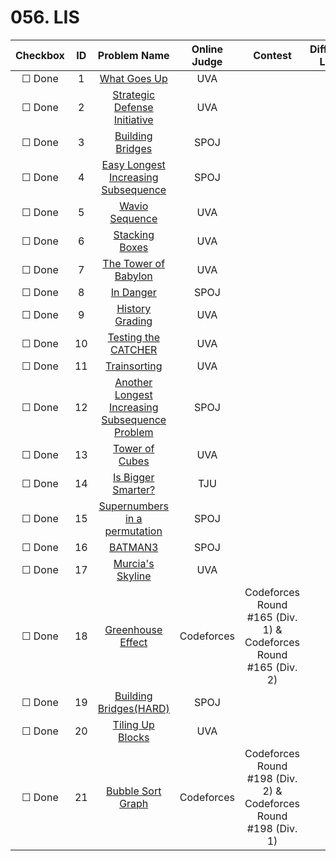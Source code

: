 # 056. LIS


| Checkbox | ID | Problem Name|Online Judge|Contest|Difficulty Level|
|:---:|:---:|:---:|:---:|:---:|:---:|
|&#9744; Done|1|[What Goes Up](https://uva.onlinejudge.org/index.php?option=onlinejudge&page=show_problem&problem=422)|UVA||1|
|&#9744; Done|2|[Strategic Defense Initiative](https://uva.onlinejudge.org/index.php?option=onlinejudge&page=show_problem&problem=438)|UVA||1|
|&#9744; Done|3|[Building Bridges](http://www.spoj.com/problems/BRIDGE/)|SPOJ||1|
|&#9744; Done|4|[Easy Longest Increasing Subsequence](http://www.spoj.com/problems/ELIS/)|SPOJ||1|
|&#9744; Done|5|[Wavio Sequence](https://uva.onlinejudge.org/index.php?option=onlinejudge&page=show_problem&problem=1475)|UVA||1|
|&#9744; Done|6|[Stacking Boxes](https://uva.onlinejudge.org/index.php?option=onlinejudge&page=show_problem&problem=39)|UVA||1|
|&#9744; Done|7|[The Tower of Babylon](https://uva.onlinejudge.org/index.php?option=onlinejudge&page=show_problem&problem=378)|UVA||1|
|&#9744; Done|8|[In Danger](http://www.spoj.com/problems/DANGER/)|SPOJ||1|
|&#9744; Done|9|[History Grading](https://uva.onlinejudge.org/index.php?option=onlinejudge&page=show_problem&problem=47)|UVA||1|
|&#9744; Done|10|[Testing the CATCHER](https://uva.onlinejudge.org/index.php?option=onlinejudge&page=show_problem&problem=167)|UVA||1|
|&#9744; Done|11|[Trainsorting](https://uva.onlinejudge.org/index.php?option=onlinejudge&page=show_problem&problem=2451)|UVA||2|
|&#9744; Done|12|[Another Longest Increasing Subsequence Problem](http://www.spoj.com/problems/LIS2/)|SPOJ||2|
|&#9744; Done|13|[Tower of Cubes](https://uva.onlinejudge.org/index.php?option=onlinejudge&page=show_problem&problem=992)|UVA||2|
|&#9744; Done|14|[Is Bigger Smarter?](http://acm.tju.edu.cn/toj/showp1216.html)|TJU||2|
|&#9744; Done|15|[Supernumbers in a permutation](http://www.spoj.com/problems/SUPPER/)|SPOJ||2|
|&#9744; Done|16|[BATMAN3](http://www.spoj.com/problems/BAT3/)|SPOJ||2|
|&#9744; Done|17|[Murcia's Skyline](https://uva.onlinejudge.org/index.php?option=onlinejudge&page=show_problem&problem=2890)|UVA||2|
|&#9744; Done|18|[Greenhouse Effect](http://codeforces.com/problemset/problem/269/B)|Codeforces|Codeforces Round #165 (Div. 1) & Codeforces Round #165 (Div. 2)|3|
|&#9744; Done|19|[Building Bridges(HARD)](http://www.spoj.com/problems/BRDGHRD/)|SPOJ||3|
|&#9744; Done|20|[Tiling Up Blocks](https://uva.onlinejudge.org/index.php?option=onlinejudge&page=show_problem&problem=3637)|UVA||3|
|&#9744; Done|21|[Bubble Sort Graph](http://codeforces.com/problemset/problem/340/D)|Codeforces|Codeforces Round #198 (Div. 2) & Codeforces Round #198 (Div. 1)|3|
